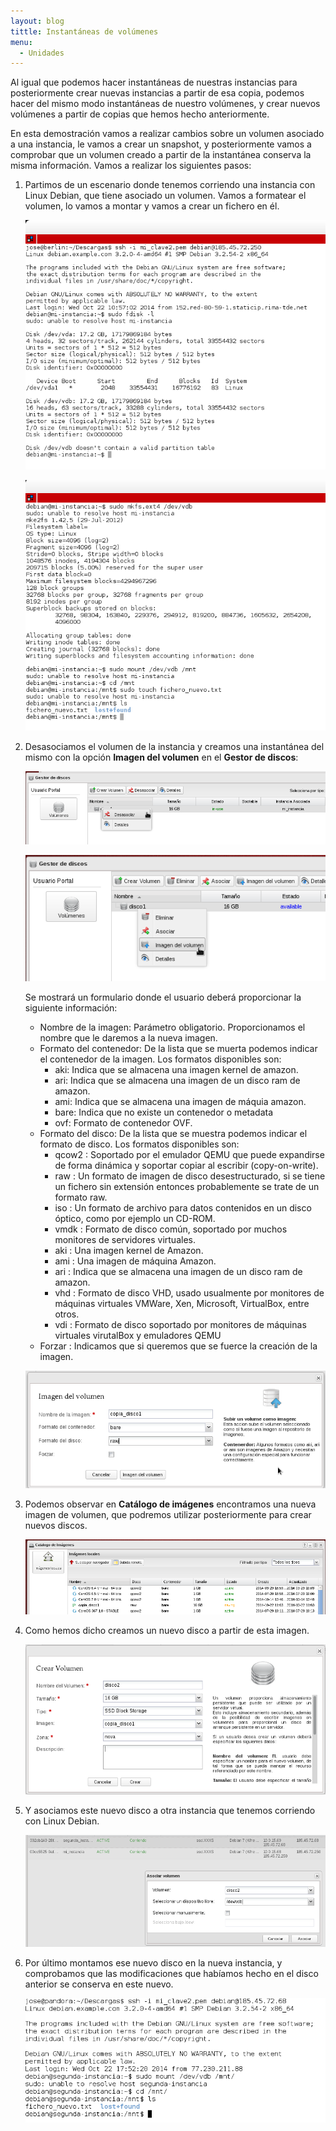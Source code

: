 ```yaml
---
layout: blog
tittle: Instantáneas de volúmenes
menu:
  - Unidades
---
```


Al igual que podemos hacer instantáneas de nuestras instancias para posteriormente crear nuevas instancias a partir de esa copia, podemos hacer del mismo modo instantáneas de nuestro volúmenes, y crear nuevos volúmenes a partir de copias que hemos hecho anteriormente.

En esta demostración vamos a realizar cambios sobre un volumen asociado a una instancia, le vamos a crear un snapshot, y posteriormente vamos a comprobar que un volumen creado a partir de la instantánea conserva la misma información. Vamos a realizar los siguientes pasos:

1. Partimos de un escenario donde tenemos corriendo una instancia con Linux Debian, que tiene asociado un volumen. Vamos a formatear el volumen, lo vamos a montar y vamos a crear un fichero en él.

	![volumen](img/demo3_1.png)

	![volumen](img/demo3_2.png)

2. Desasociamos el volumen de la instancia y creamos una instantánea del mismo con la opción **Imagen del volumen** en el **Gestor de discos**:

	![volumen](img/demo3_3.png) 

	![volumen](img/demo3_4.png)

	Se mostrará un formulario donde el usuario deberá proporcionar la siguiente información:

    * Nombre de la imagen: Parámetro obligatorio. Proporcionamos el nombre que le daremos a la nueva imagen.
    * Formato del contenedor: De la lista que se muerta podemos indicar el contenedor de la imagen. Los formatos disponibles son:
        * aki: Indica que se almacena una imagen kernel de amazon.
        * ari: Indica que se almacena una imagen de un disco ram de amazon.
        * ami: Indica que se almacena una imagen de máquia amazon.
        * bare: Indica que no existe un contenedor o metadata
        * ovf: Formato de contenedor OVF.
    * Formato del disco: De la lista que se muestra podemos indicar el formato de disco. Los formatos disponibles son:
        * qcow2 : Soportado por el emulador QEMU que puede expandirse de forma dinámica y soportar copiar al escribir (copy-on-write).
        * raw : Un formato de imagen de disco desestructurado, si se tiene un fichero sin extensión entonces probablemente se trate de un formato raw.
        * iso : Un formato de archivo para datos contenidos en un disco óptico, como por ejemplo un CD-ROM.
        * vmdk : Formato de disco común, soportado por muchos monitores de servidores virtuales.
        * aki : Una imagen kernel de Amazon.
        * ami : Una imagen de máquina Amazon.
        * ari : Indica que se almacena una imagen de un disco ram de amazon.
        * vhd : Formato de disco VHD, usado usualmente por monitores de máquinas virtuales VMWare, Xen, Microsoft, VirtualBox, entre otros.
        * vdi : Formato de disco soportado por monitores de máquinas virtuales virutalBox y emuladores QEMU
    * Forzar : Indicamos que si queremos que se fuerce la creación de la imagen.

    ![volumen](img/demo3_5.png)

3. Podemos observar en **Catálogo de imágenes** encontramos una nueva imagen de volumen, que podremos utilizar posteriormente para crear nuevos discos.

	![volumen](img/demo3_6.png)

4. Como hemos dicho creamos un nuevo disco a partir de esta imagen.

	![volumen](img/demo3_7.png)

5. Y asociamos este nuevo disco a otra instancia que tenemos corriendo con Linux Debian.

	![volumen](img/demo3_8.png)

6. Por último montamos ese nuevo disco en la nueva instancia, y comprobamos que las modificaciones que habíamos hecho en el disco anterior se conserva en este nuevo.

	![volumen](img/demo3_9.png)
